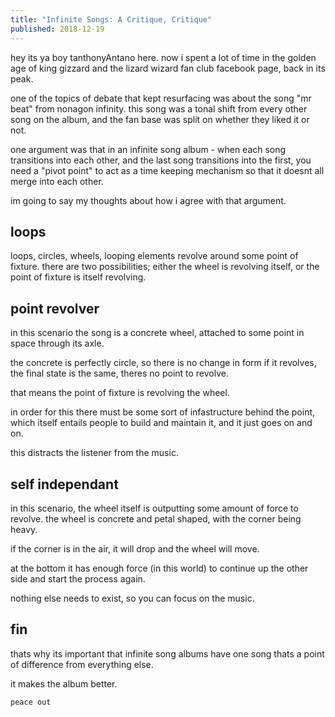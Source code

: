```yaml
---
title: "Infinite Songs: A Critique, Critique"
published: 2018-12-19
---
```


hey its ya boy tanthonyAntano here. now i spent a lot of time in the golden age of king gizzard and the lizard wizard fan club facebook page, back in its peak.

one of the topics of debate that kept resurfacing was about the song "mr beat" from nonagon infinity. this song was a tonal shift from every other song on the album, and the fan base was split on whether they liked it or not.

one argument was that in an infinite song album - when each song transitions into each other, and the last song transitions into the first, you need a "pivot point" to act as a time keeping mechanism so that it doesnt all merge into each other.

im going to say my thoughts about how i agree with that argument.

## loops

loops, circles, wheels, looping elements revolve around some point of fixture. there are two possibilities; either the wheel is revolving itself, or the point of fixture is itself revolving.

## point revolver

in this scenario the song is a concrete wheel, attached to some point in space through its axle.

the concrete is perfectly circle, so there is no change in form if it revolves, the final state is the same, theres no point to revolve.

that means the point of fixture is revolving the wheel.

in order for this there must be some sort of infastructure behind the point, which itself entails people to build and maintain it, and it just goes on and on.

this distracts the listener from the music.

## self independant

in this scenario, the wheel itself is outputting some amount of force to revolve. the wheel is concrete and petal shaped, with the corner being heavy.

if the corner is in the air, it will drop and the wheel will move.

at the bottom it has enough force (in this world) to continue up the other side and start the process again.

nothing else needs to exist, so you can focus on the music.

## fin

thats why its important that infinite song albums have one song thats a point of difference from everything else.

it makes the album better.

`peace out`
